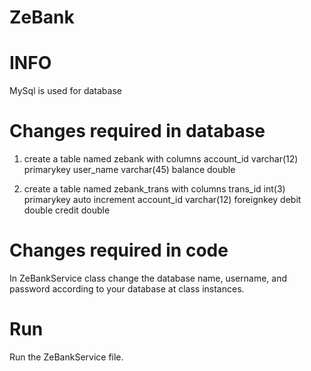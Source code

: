 # ZeBank

# INFO

MySql is used for database

# Changes required in database

1. create a table named zebank with columns 
    account_id varchar(12) primarykey
    user_name varchar(45)
    balance double
    
2. create a table named zebank_trans with columns
    trans_id int(3) primarykey auto increment
    account_id varchar(12) foreignkey
    debit double 
    credit double
    
# Changes required in code

In ZeBankService class change the database name, username, and password according to your database at class instances.
        
# Run 

Run the ZeBankService file.
